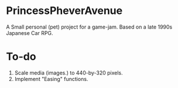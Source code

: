 # PrincessPheverAvenue
 A Small personal (pet) project for a game-jam. Based on a late 1990s Japanese Car RPG.

# To-do

1. Scale media (images.) to 440-by-320 pixels.
2. Implement "Easing" functions.
